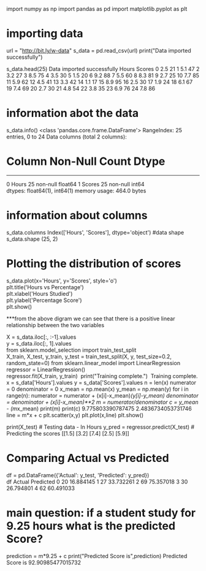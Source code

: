 import numpy as np
import pandas as pd
import matplotlib.pyplot as plt
# importing data 
url = "http://bit.ly/w-data"
s_data = pd.read_csv(url)
print("Data imported successfully")

s_data.head(25)
Data imported successfully
Hours	Scores
0	2.5	21
1	5.1	47
2	3.2	27
3	8.5	75
4	3.5	30
5	1.5	20
6	9.2	88
7	5.5	60
8	8.3	81
9	2.7	25
10	7.7	85
11	5.9	62
12	4.5	41
13	3.3	42
14	1.1	17
15	8.9	95
16	2.5	30
17	1.9	24
18	6.1	67
19	7.4	69
20	2.7	30
21	4.8	54
22	3.8	35
23	6.9	76
24	7.8	86
# information abot the data
s_data.info()
<class 'pandas.core.frame.DataFrame'>
RangeIndex: 25 entries, 0 to 24
Data columns (total 2 columns):
 #   Column  Non-Null Count  Dtype  
---  ------  --------------  -----  
 0   Hours   25 non-null     float64
 1   Scores  25 non-null     int64  
dtypes: float64(1), int64(1)
memory usage: 464.0 bytes
# information about columns
s_data.columns
Index(['Hours', 'Scores'], dtype='object')
#data shape
s_data.shape
(25, 2)
# Plotting the distribution of scores
s_data.plot(x='Hours', y='Scores', style='o')  
plt.title('Hours vs Percentage')  
plt.xlabel('Hours Studied')  
plt.ylabel('Percentage Score')  
plt.show()

***from the above digram we can see that there is a positive linear relationship between the two variables

X = s_data.iloc[:, :-1].values  
y = s_data.iloc[:, 1].values  
from sklearn.model_selection import train_test_split  
X_train, X_test, y_train, y_test = train_test_split(X, y, 
                            test_size=0.2, random_state=0) 
from sklearn.linear_model import LinearRegression  
regressor = LinearRegression()  
regressor.fit(X_train, y_train) 
​
print("Training complete.")
​
Training complete.
x = s_data['Hours'].values
y = s_data['Scores'].values
n = len(x)
numerator = 0
denominator = 0
x_mean = np.mean(x)
y_mean = np.mean(y)
for i in range(n):
    numerator = numerator + (x[i]-x_mean)*(y[i]-y_mean)
    denominator = denominator + (x[i]-x_mean)**2
m = numerator/denominator
c = y_mean - (m*x_mean)
print(m)
print(c)
9.775803390787475
2.4836734053731746
line = m*x + c
plt.scatter(x,y)
plt.plot(x,line)
plt.show()

print(X_test) # Testing data - In Hours
y_pred = regressor.predict(X_test) # Predicting the scores
[[1.5]
 [3.2]
 [7.4]
 [2.5]
 [5.9]]
# Comparing Actual vs Predicted
df = pd.DataFrame({'Actual': y_test, 'Predicted': y_pred})  
df 
Actual	Predicted
0	20	16.884145
1	27	33.732261
2	69	75.357018
3	30	26.794801
4	62	60.491033
# main question: if a student study for 9.25 hours what is the predicted Score?
prediction = m*9.25 + c
print("Predicted Score is",prediction)
Predicted Score is 92.90985477015732
